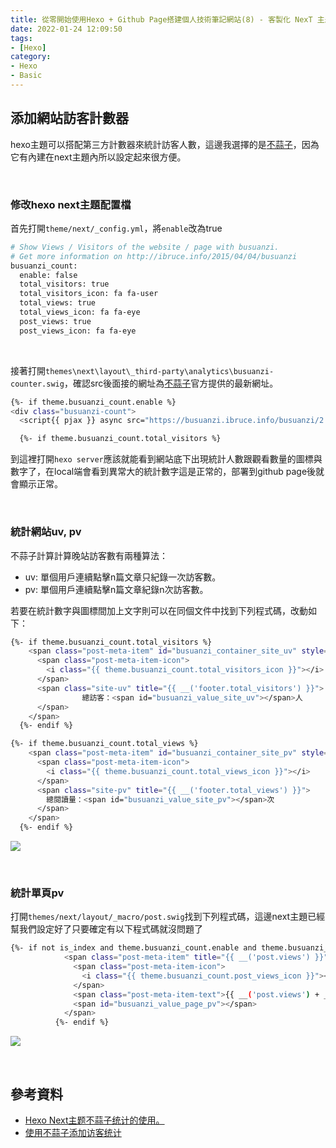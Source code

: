 ```yaml
---
title: 從零開始使用Hexo + Github Page搭建個人技術筆記網站(8) - 客製化 NexT 主題：統計訪客人數與閱讀次數
date: 2022-01-24 12:09:50
tags:
- [Hexo]
category:
- Hexo
- Basic
---
```


## **添加網站訪客計數器**

hexo主題可以搭配第三方計數器來統計訪客人數，這邊我選擇的是[不蒜子](https://busuanzi.ibruce.info/)，因為它有內建在next主題內所以設定起來很方便。

<!-- more -->

<br/>

### **修改hexo next主題配置檔**

首先打開`theme/next/_config.yml`，將`enable`改為true

```bash
# Show Views / Visitors of the website / page with busuanzi.
# Get more information on http://ibruce.info/2015/04/04/busuanzi
busuanzi_count:
  enable: false
  total_visitors: true
  total_visitors_icon: fa fa-user
  total_views: true
  total_views_icon: fa fa-eye
  post_views: true
  post_views_icon: fa fa-eye
```

<br/>

接著打開`themes\next\layout\_third-party\analytics\busuanzi-counter.swig`，確認src後面接的網址為[不蒜子](https://busuanzi.ibruce.info/)官方提供的最新網址。

```bash
{%- if theme.busuanzi_count.enable %}
<div class="busuanzi-count">
  <script{{ pjax }} async src="https://busuanzi.ibruce.info/busuanzi/2.3/busuanzi.pure.mini.js"></script>

  {%- if theme.busuanzi_count.total_visitors %}
```

到這裡打開`hexo server`應該就能看到網站底下出現統計人數跟觀看數量的圖標與數字了，在local端會看到異常大的統計數字這是正常的，部署到github page後就會顯示正常。

<br/>

### **統計網站uv, pv**

不蒜子計算計算晚站訪客數有兩種算法：

- uv: 單個用戶連續點擊n篇文章只紀錄一次訪客數。
- pv: 單個用戶連續點擊n篇文章紀錄n次訪客數。

若要在統計數字與圖標間加上文字則可以在同個文件中找到下列程式碼，改動如下：

```bash
{%- if theme.busuanzi_count.total_visitors %}
    <span class="post-meta-item" id="busuanzi_container_site_uv" style="display: none;">
      <span class="post-meta-item-icon">
        <i class="{{ theme.busuanzi_count.total_visitors_icon }}"></i>
      </span>
      <span class="site-uv" title="{{ __('footer.total_visitors') }}">
				總訪客：<span id="busuanzi_value_site_uv"></span>人
      </span>
    </span>
  {%- endif %}
```

```bash
{%- if theme.busuanzi_count.total_views %}
    <span class="post-meta-item" id="busuanzi_container_site_pv" style="display: none;">
      <span class="post-meta-item-icon">
        <i class="{{ theme.busuanzi_count.total_views_icon }}"></i>
      </span>
      <span class="site-pv" title="{{ __('footer.total_views') }}">
        總閱讀量：<span id="busuanzi_value_site_pv"></span>次
      </span>
    </span>
  {%- endif %}
```

![](https://res.cloudinary.com/djtoo8orh/image/upload/v1673831994/Hexo%20Blog/2022-01-24-hexo-from-scratch-8/%E7%B8%BD%E4%BA%BA%E6%95%B8_g0q4cw.png)

<br/>

### **統計單頁pv**

打開`themes/next/layout/_macro/post.swig`找到下列程式碼，這邊next主題已經幫我們設定好了只要確定有以下程式碼就沒問題了

```bash
{%- if not is_index and theme.busuanzi_count.enable and theme.busuanzi_count.post_views %}
            <span class="post-meta-item" title="{{ __('post.views') }}" id="busuanzi_container_page_pv" style="display: none;">
              <span class="post-meta-item-icon">
                <i class="{{ theme.busuanzi_count.post_views_icon }}"></i>
              </span>
              <span class="post-meta-item-text">{{ __('post.views') + __('symbol.colon') }}</span>
              <span id="busuanzi_value_page_pv"></span>
            </span>
          {%- endif %}
```

![](https://res.cloudinary.com/djtoo8orh/image/upload/v1673831993/Hexo%20Blog/2022-01-24-hexo-from-scratch-8/%E5%96%AE%E9%A0%81%E4%BA%BA%E6%95%B8_hunlcm.png)

<br/>

## **參考資料**

- [Hexo Next主题不蒜子统计的使用。](https://www.lcd1024.xyz/2020/05/31/busuanzi/)
- [使用不蒜子添加访客统计](https://blog.mikelyou.com/2020/08/18/busuanzi-visitor-counts-and-sitetime/)
